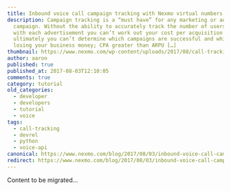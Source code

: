 ```yaml
---
title: Inbound voice call campaign tracking with Nexmo virtual numbers and Mixpanel
description: Campaign tracking is a “must have” for any marketing or advertising
  campaign. Without the ability to accurately track the number of users engaging
  with each advertisement you can’t work out your cost per acquisition (CPA), so
  ultimately you can’t determine which campaigns are successful and which are
  losing your business money; CPA greater than ARPU […]
thumbnail: https://www.nexmo.com/wp-content/uploads/2017/08/call-tracking-1.png
author: aaron
published: true
published_at: 2017-08-03T12:10:05
comments: true
category: tutorial
old_categories:
  - developer
  - developers
  - tutorial
  - voice
tags:
  - call-tracking
  - devrel
  - python
  - voice-api
canonical: https://www.nexmo.com/blog/2017/08/03/inbound-voice-call-campaign-tracking-dr
redirect: https://www.nexmo.com/blog/2017/08/03/inbound-voice-call-campaign-tracking-dr
---
```

Content to be migrated...